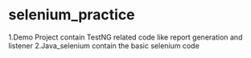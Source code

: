 # selenium_practice

1.Demo Project contain TestNG related code like report generation and listener 
2.Java_selenium contain the basic selenium code
